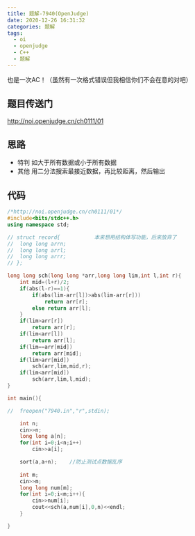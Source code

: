 ```yaml
---
title: 题解-7940(OpenJudge)
date: 2020-12-26 16:31:32
categories: 题解
tags:
  - oi
  - openjudge
  - C++
  - 题解
---
```


也是一次AC！（虽然有一次格式错误但我相信你们不会在意的对吧）

## 题目传送门

http://noi.openjudge.cn/ch0111/01

## 思路

- 特判 如大于所有数据或小于所有数据
- 其他 用二分法搜索最接近数据，再比较距离，然后输出

## 代码

```cpp
/*http://noi.openjudge.cn/ch0111/01*/
#include<bits/stdc++.h>
using namespace std;

// struct record{			本来想用结构体写功能，后来放弃了
// 	long long arrn;
// 	long long arrl;
// 	long long arrr;
// };

long long sch(long long *arr,long long lim,int l,int r){
	int mid=(l+r)/2;
	if(abs(l-r)==1){
		if(abs(lim-arr[l])>abs(lim-arr[r]))
			return arr[r];
		else return arr[l];
	}
	if(lim>arr[r])
		return arr[r];
	if(lim<arr[l])
		return arr[l];
	if(lim==arr[mid])
		return arr[mid];
	if(lim>arr[mid])
		sch(arr,lim,mid,r);
	if(lim<arr[mid])
		sch(arr,lim,l,mid);
}

int main(){

//	freopen("7940.in","r",stdin);

	int n;
	cin>>n;
	long long a[n];
	for(int i=0;i<n;i++)
		cin>>a[i];

	sort(a,a+n);	//防止测试点数据乱序
	
	int m;
	cin>>m;
	long long num[m];
	for(int i=0;i<m;i++){
		cin>>num[i];
		cout<<sch(a,num[i],0,n)<<endl;
	}

}
```
